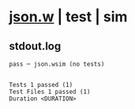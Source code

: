 # [json.w](../../../../../examples/tests/valid/json.w) | test | sim

## stdout.log
```log
pass ─ json.wsim (no tests)
 
 
Tests 1 passed (1)
Test Files 1 passed (1)
Duration <DURATION>
```

